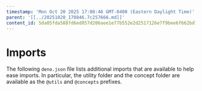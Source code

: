 ```yaml
---
timestamp: 'Mon Oct 20 2025 17:08:46 GMT-0400 (Eastern Daylight Time)'
parent: '[[../20251020_170846.7c257666.md]]'
content_id: 5da05fda588fd6ed057d206aee1e77b552e2d2517126e7f9bee6f662bd7c0afe
---
```


# Imports

The following `deno.json` file lists additional imports that are available to help ease imports. In particular, the utility folder and the concept folder are available as the `@utils` and `@concepts` prefixes.

